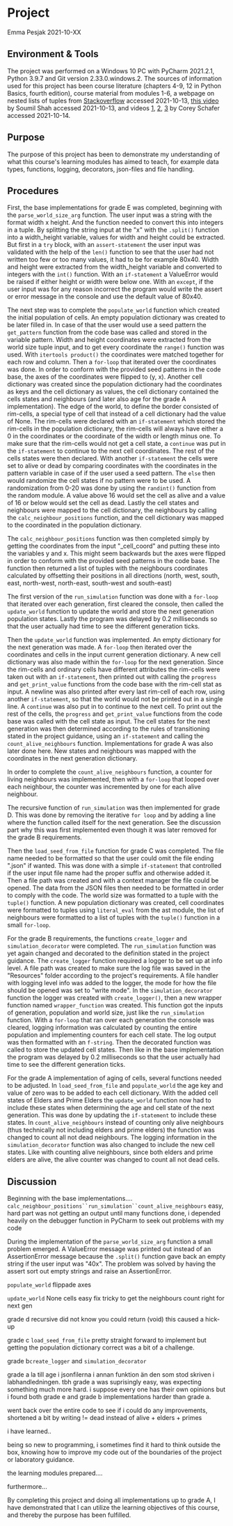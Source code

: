 # Project
Emma Pesjak 2021-10-XX

## Environment & Tools
The project was performed on a Windows 10 PC with PyCharm 2021.2.1, Python 3.9.7 and Git version 2.33.0.windows.2. 
The sources of information used for this project has been course literature
(chapters 4-9, 12 in Python Basics, fourth edition), course material from modules 1-6, a webpage on 
nested lists of tuples from
[Stackoverflow](https://stackoverflow.com/questions/18938276/how-to-convert-nested-list-of-lists-into-a-list-of-tuples-in-python-3-3) 
accessed 2021-10-13, [this video](https://www.youtube.com/watch?v=9bFvpOFyClI) by Soumil Shah accessed 2021-10-13,
and videos [1](https://www.youtube.com/watch?v=-ARI4Cz-awo), [2](https://www.youtube.com/watch?v=jxmzY9soFXg),
[3](https://www.youtube.com/watch?v=FsAPt_9Bf3U) by Corey Schafer accessed 2021-10-14.


## Purpose
The purpose of this project has been to demonstrate my understanding of what this course's learning modules 
has aimed to teach, for example data types, functions, logging, decorators, json-files and file handling.


## Procedures
First, the base implementations for grade E was completed, beginning with the `parse_world_size_arg` function. 
The user input was a string with the format width x height. And the function needed to convert this into integers in 
a tuple. By splitting the string input at the "x" with the `.split()` function into a width_height variable, 
values for width and height could be extracted. But first in a `try` block, with an `assert-statement` 
the user input was validated with the help of the `len()` function to see that the user had not written too few 
or too many values, it had to be for example 80x40. Width and height were extracted from the width_height 
variable and converted to integers with the `int()` function. With an `if-statement` a ValueError would be raised 
if either height or width were below one. With an `except`, if the user input was for any reason incorrect the program 
would write the assert or error message in the console and use the default value of 80x40.

The next step was to complete the `populate_world` function which created the initial population of cells.
An empty population dictionary was created to be later filled in. In case of that the user would use a seed pattern the 
`get_pattern` function from the code base was called and stored in the variable pattern. Width and height coordinates
were extracted from the world size tuple input, and to get every coordinate the `range()` function was used. With
`itertools product()` the coordinates were matched together for each row and column. Then a `for-loop` that iterated 
over the coordinates was done. In order to conform with the provided seed patterns in the code base, the axes of 
the coordinates were flipped to (y, x). Another cell dictionary was created since the population dictionary had
the coordinates as keys and the cell dictionary as values, the cell dictionary contained the cells states and 
neighbours (and later also age for the grade A implementation). The edge of the world, to define the border consisted 
of rim-cells, a special type of cell that instead of a cell dictionary had the value of None. The rim-cells were 
declared with an `if-statement` which stored the rim-cells in the population dictionary, the rim-cells will always 
have either a 0 in the coordinates or the coordinate of the width or length minus one. To make sure that the rim-cells 
would not get a cell state, a `continue` was put in the `if-statement` to continue to the next cell coordinates. 
The rest of the cells states were then declared. With another `if-statement` the cells were set to alive or dead by 
comparing coordinates with the coordinates in the pattern variable in case of if the user used a seed pattern. The
`else` then would randomize the cell states if no pattern were to be used. A randomization from 0-20 was done by 
using the `randint()` function from the random module. A value above 16 would set the cell as alive and a value of 
16 or below would set the cell as dead. Lastly the cell states and neighbours were mapped to the cell dictionary, 
the neighbours by calling the `calc_neighbour_positions` function, and the cell dictionary was mapped to the 
coordinated in the population dictionary.

The `calc_neighbour_positions` function was then completed simply by getting the coordinates from the 
input "_cell_coord" and putting these into the variables y and x. This might seem backwards but the axes were flipped 
in order to conform with the provided seed patterns in the code base. The function then returned a list of tuples
with the neighbours coordinates calculated by offsetting their positions in all directions (north, west, south, 
east, north-west, north-east, south-west and south-east)

The first version of the `run_simulation` function was done with a `for-loop` that iterated over each generation, 
first cleared the console, then called the `update_world` function to update the world and store the next generation
population states. Lastly the program was delayed by 0.2 milliseconds so that the user actually had time to see the 
different generation ticks.

Then the `update_world` function was implemented. An empty dictionary for the next generation was made.
A `for-loop` then iterated over the coordinates and cells in the input current generation dictionary. A new cell 
dictionary was also made within the `for-loop` for the next generation. Since the rim-cells and ordinary cells 
have different attributes the rim-cells were taken out with an `if-statement`, then printed out with calling the 
`progress` and `get_print_value` functions from the code base with the rim-cell stat as input. 
A newline was also printed after every last rim-cell of each row, using another `if-statement`, so that the
world would not be printed out in a single line. A `continue` was also put in to continue to the next cell. 
To print out the rest of the cells, the `progress` and `get_print_value` functions from the code base was called 
with the cell state as input. The cell states for the next generation was then determined according to the 
rules of transitioning stated in the project guidance, using an `if-statement` and calling the 
`count_alive_neighbours` function. Implementations for grade A was also later done here. New states and neighbours 
was mapped with the coordinates in the next generation dictionary.

In order to complete the `count_alive_neighbours` function, a counter for living neighbours was implemented, then 
with a `for-loop` that looped over each neighbour, the counter was incremented by one for each alive neighbour.

The recursive function of `run_simulation` was then implemented for grade D. This was done by removing the iterative
`for loop` and by adding a line where the function called itself for the next generation.
See the discussion part why this was first implemented even though it was later removed for the grade B requirements.

Then the `load_seed_from_file` function for grade C was completed. The file name needed to be formatted so that the
user could omit the file ending ".json" if wanted. This was done with a simple `if-statement` that controlled
if the user input file name had the proper suffix and otherwise added it. Then a file path was created and with a 
context manager the file could be opened. The data from the JSON files then needed to be formatted in order to comply 
with the code. The world size was formatted to a tuple with the `tuple()` function. A new population dictionary was 
created, cell coordinates were formatted to tuples using `literal_eval` from the ast module, the list of neighbours
were formatted to a list of tuples with the `tuple()` function in a small `for-loop`.

For the grade B requirements, the functions `create_logger` and `simulation_decorator` were completed. 
The `run_simulation` function was yet again changed and decorated to the definition stated in the project guidance.
The `create_logger` function required a logger to be set up at info level. A file path was created to make sure the 
log file was saved in the "Resources" folder according to the project's requirements. A file handler with logging
level info was added to the logger, the mode for how the file should be opened was set to "write mode". In the 
`simulation_decorator` function the logger was created with `create_logger()`, then a new wrapper function named 
`wrapper_function` was created. This function got the inputs of generation, population and world size, just like
the `run_simulation` function. With a `for-loop` that ran over each generation the console was cleared, 
logging information was calculated by counting the entire population and implementing counters for each cell state.
The log output was then formatted with an `f-string`. Then the decorated function was called to store the updated
cell states. Then like in the base implementation the program was delayed by 0.2 milliseconds so that the user 
actually had time to see the different generation ticks.

For the grade A implementation of aging of cells, several functions needed to be adjusted. In `load_seed_from_file` 
and `populate_world` the age key and value of zero was to be added to each cell dictionary. With the added cell 
states of Elders and Prime Elders the `update_world` function now had to include these states when determining the 
age and cell state of the next generation. This was done by updating the `if-statement` to include these states. 
In `count_alive_neighbours` instead of counting only alive neighbours (thus technically not including elders and
prime elders) the function was changed to count all not dead neighbours. The logging information in the
`simulation_decorator` function was also changed to include the new cell states. Like with counting alive neighbours,
since both elders and prime elders are alive, the alive counter was changed to count all not dead cells.


## Discussion

Beginning with the base implementations.... `calc_neighbour_positions``run_simulation``count_alive_neighbours` easy, hard part was not getting an output until 
many functions done, i depended heavily on the debugger function in PyCharm to seek out problems with my code

During the implementation of the `parse_world_size_arg` function a small problem emerged. A ValueError message was 
printed out instead of an AssertionError message because the `.split()` function gave back an empty string if the user
input was "40x". The problem was solved by having the assert sort out empty strings and raise an AssertionError.

`populate_world`
flippade axes

`update_world`
None cells easy fix
tricky to get the neighbours count right for next gen

grade d recursive
did not know you could return (void) this caused a hick-up

grade c `load_seed_from_file`
pretty straight forward to implement but getting the population dictionary correct was a bit of a challenge.

grade b`create_logger` and `simulation_decorator`

grade a la till age i jsonfilerna i annan funktion än den som stod skriven i labhandledningen.
tbh grade a was suprisingly easy, was expecting something much more hard. i suppose every one has their own opinions 
but i found both grade e and grade b implementations harder than grade a. 

went back over the entire code to see if i could do any improvements, shortened a bit by writing != dead instead
of alive + elders + primes

i have learned..

being so new to programming, i sometimes find it hard to think outside the box, knowing how to improve my code
out of the boundaries of the project or laboratory guidance.

the learning modules prepared....

furthermore...

By completing this project and doing all implementations up to grade A, I have demonstrated that I can utilize the
learning objectives of this course, and thereby the purpose has been fulfilled. 
